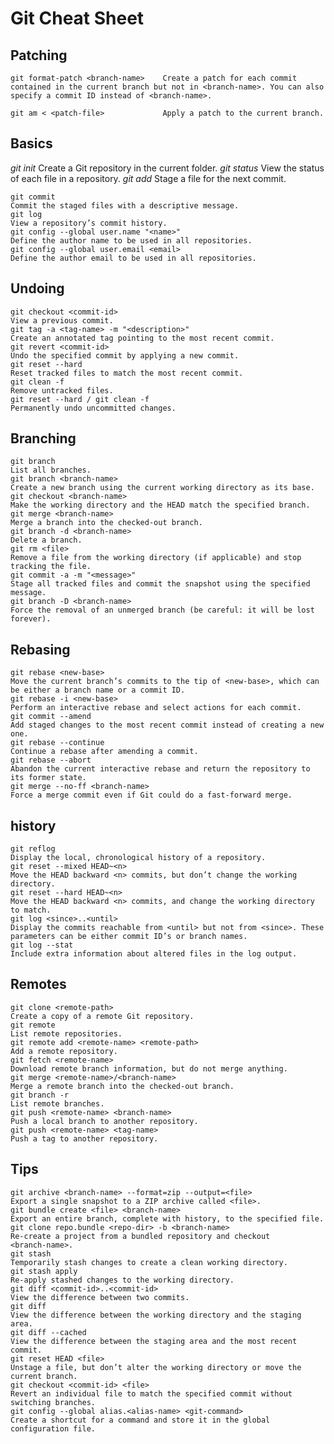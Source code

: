 # Git Cheat Sheet

## Patching

    git format-patch <branch-name>    Create a patch for each commit contained in the current branch but not in <branch-name>. You can also specify a commit ID instead of <branch-name>.

    git am < <patch-file>             Apply a patch to the current branch.


## Basics

*git init*
Create a Git repository in the current folder.
*git status*
View the status of each file in a repository.
*git add <file>*
Stage a file for the next commit.

    git commit
    Commit the staged files with a descriptive message.
    git log
    View a repository’s commit history.
    git config --global user.name "<name>"
    Define the author name to be used in all repositories.
    git config --global user.email <email>
    Define the author email to be used in all repositories.

## Undoing

    git checkout <commit-id>
    View a previous commit.
    git tag -a <tag-name> -m "<description>"
    Create an annotated tag pointing to the most recent commit.
    git revert <commit-id>
    Undo the specified commit by applying a new commit.
    git reset --hard
    Reset tracked files to match the most recent commit.
    git clean -f
    Remove untracked files.
    git reset --hard / git clean -f
    Permanently undo uncommitted changes.

## Branching

    git branch
    List all branches.
    git branch <branch-name>
    Create a new branch using the current working directory as its base.
    git checkout <branch-name>
    Make the working directory and the HEAD match the specified branch.
    git merge <branch-name>
    Merge a branch into the checked-out branch.
    git branch -d <branch-name>
    Delete a branch.
    git rm <file>
    Remove a file from the working directory (if applicable) and stop tracking the file.
    git commit -a -m "<message>"
    Stage all tracked files and commit the snapshot using the specified message.
    git branch -D <branch-name>
    Force the removal of an unmerged branch (be careful: it will be lost forever).

## Rebasing

    git rebase <new-base>
    Move the current branch’s commits to the tip of <new-base>, which can be either a branch name or a commit ID.
    git rebase -i <new-base>
    Perform an interactive rebase and select actions for each commit.
    git commit --amend
    Add staged changes to the most recent commit instead of creating a new one.
    git rebase --continue
    Continue a rebase after amending a commit.
    git rebase --abort
    Abandon the current interactive rebase and return the repository to its former state.
    git merge --no-ff <branch-name>
    Force a merge commit even if Git could do a fast-forward merge.

## history

    git reflog
    Display the local, chronological history of a repository.
    git reset --mixed HEAD~<n>
    Move the HEAD backward <n> commits, but don’t change the working directory.
    git reset --hard HEAD~<n>
    Move the HEAD backward <n> commits, and change the working directory to match.
    git log <since>..<until>
    Display the commits reachable from <until> but not from <since>. These parameters can be either commit ID’s or branch names.
    git log --stat
    Include extra information about altered files in the log output.

## Remotes

    git clone <remote-path>
    Create a copy of a remote Git repository.
    git remote
    List remote repositories.
    git remote add <remote-name> <remote-path>
    Add a remote repository.
    git fetch <remote-name>
    Download remote branch information, but do not merge anything.
    git merge <remote-name>/<branch-name>
    Merge a remote branch into the checked-out branch.
    git branch -r
    List remote branches.
    git push <remote-name> <branch-name>
    Push a local branch to another repository.
    git push <remote-name> <tag-name>
    Push a tag to another repository.

## Tips

    git archive <branch-name> --format=zip --output=<file>
    Export a single snapshot to a ZIP archive called <file>.
    git bundle create <file> <branch-name>
    Export an entire branch, complete with history, to the specified file.
    git clone repo.bundle <repo-dir> -b <branch-name>
    Re-create a project from a bundled repository and checkout <branch‑name>.
    git stash
    Temporarily stash changes to create a clean working directory.
    git stash apply
    Re-apply stashed changes to the working directory.
    git diff <commit-id>..<commit-id>
    View the difference between two commits.
    git diff
    View the difference between the working directory and the staging area.
    git diff --cached
    View the difference between the staging area and the most recent commit.
    git reset HEAD <file>
    Unstage a file, but don’t alter the working directory or move the current branch.
    git checkout <commit-id> <file>
    Revert an individual file to match the specified commit without switching branches.
    git config --global alias.<alias-name> <git-command>
    Create a shortcut for a command and store it in the global configuration file.
